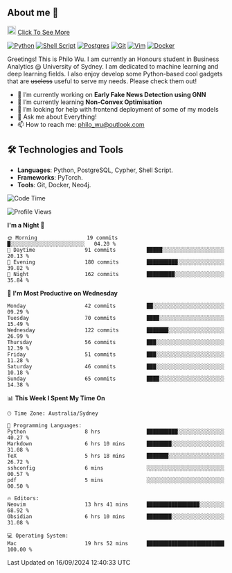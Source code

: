 ## About me 🤗

<a href="#"><img src="https://media.giphy.com/media/hvRJCLFzcasrR4ia7z/giphy.gif" width="20px" height="20px"></a> [Click To See More](https://codeboyphilo.github.io)

[![Python](https://img.shields.io/badge/python-3670A0?style=for-the-badge&logo=python&logoColor=ffdd54)](#)
[![Shell Script](https://img.shields.io/badge/shell_script-%23121011.svg?style=for-the-badge&logo=gnu-bash&logoColor=white)](#)
[![Postgres](https://img.shields.io/badge/postgres-%23316192.svg?style=for-the-badge&logo=postgresql&logoColor=white)](#)
[![Git](https://img.shields.io/badge/git-%23F05033.svg?style=for-the-badge&logo=git&logoColor=white)](#)
[![Vim](https://img.shields.io/badge/VIM-%2311AB00.svg?style=for-the-badge&logo=vim&logoColor=white)](#)
[![Docker](https://img.shields.io/badge/docker-%230db7ed.svg?style=for-the-badge&logo=docker&logoColor=white)](#)

Greetings! This is Philo Wu. I am currently an Honours student in Business Analytics \@ University of Sydney. I am dedicated to machine learning and deep learning fields. I also enjoy develop some Python-based cool gadgets that are ~~useless~~ useful to serve my needs. Please check them out!

- 🔭 I’m currently working on **Early Fake News Detection using GNN**
- 🌱 I’m currently learning **Non-Convex Optimisation**
- 🤔 I’m looking for help with frontend deployment of some of my models
- 💬 Ask me about Everything!
- 📫 How to reach me: philo_wu@outlook.com

## 🛠 Technologies and Tools
- **Languages**: Python, PostgreSQL, Cypher, Shell Script.
- **Frameworks**: PyTorch.
- **Tools**: Git, Docker, Neo4j.

<!--START_SECTION:waka-->
![Code Time](http://img.shields.io/badge/Code%20Time-451%20hrs%2030%20mins-blue)

![Profile Views](http://img.shields.io/badge/Profile%20Views-12-blue)

**I'm a Night 🦉** 

```text
🌞 Morning                19 commits          █░░░░░░░░░░░░░░░░░░░░░░░░   04.20 % 
🌆 Daytime                91 commits          █████░░░░░░░░░░░░░░░░░░░░   20.13 % 
🌃 Evening                180 commits         ██████████░░░░░░░░░░░░░░░   39.82 % 
🌙 Night                  162 commits         █████████░░░░░░░░░░░░░░░░   35.84 % 
```
📅 **I'm Most Productive on Wednesday** 

```text
Monday                   42 commits          ██░░░░░░░░░░░░░░░░░░░░░░░   09.29 % 
Tuesday                  70 commits          ████░░░░░░░░░░░░░░░░░░░░░   15.49 % 
Wednesday                122 commits         ███████░░░░░░░░░░░░░░░░░░   26.99 % 
Thursday                 56 commits          ███░░░░░░░░░░░░░░░░░░░░░░   12.39 % 
Friday                   51 commits          ███░░░░░░░░░░░░░░░░░░░░░░   11.28 % 
Saturday                 46 commits          ███░░░░░░░░░░░░░░░░░░░░░░   10.18 % 
Sunday                   65 commits          ████░░░░░░░░░░░░░░░░░░░░░   14.38 % 
```


📊 **This Week I Spent My Time On** 

```text
🕑︎ Time Zone: Australia/Sydney

💬 Programming Languages: 
Python                   8 hrs               ██████████░░░░░░░░░░░░░░░   40.27 % 
Markdown                 6 hrs 10 mins       ████████░░░░░░░░░░░░░░░░░   31.08 % 
TeX                      5 hrs 18 mins       ███████░░░░░░░░░░░░░░░░░░   26.72 % 
sshconfig                6 mins              ░░░░░░░░░░░░░░░░░░░░░░░░░   00.57 % 
pdf                      5 mins              ░░░░░░░░░░░░░░░░░░░░░░░░░   00.50 % 

🔥 Editors: 
Neovim                   13 hrs 41 mins      █████████████████░░░░░░░░   68.92 % 
Obsidian                 6 hrs 10 mins       ████████░░░░░░░░░░░░░░░░░   31.08 % 

💻 Operating System: 
Mac                      19 hrs 52 mins      █████████████████████████   100.00 % 
```


 Last Updated on 16/09/2024 12:40:33 UTC
<!--END_SECTION:waka-->
